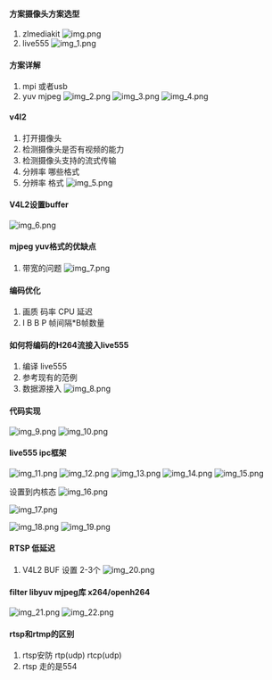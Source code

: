 #### 方案摄像头方案选型
1. zlmediakit 
![img.png](img.png)
2. live555
![img_1.png](img_1.png)

#### 方案详解
1. mpi 或者usb
2. yuv mjpeg
![img_2.png](img_2.png)
![img_3.png](img_3.png)
![img_4.png](img_4.png)

#### v4l2
1. 打开摄像头
2. 检测摄像头是否有视频的能力
3. 检测摄像头支持的流式传输
4. 分辨率  哪些格式
5. 分辨率 格式
![img_5.png](img_5.png)

#### V4L2设置buffer
![img_6.png](img_6.png)

#### mjpeg yuv格式的优缺点
1. 带宽的问题
![img_7.png](img_7.png)

#### 编码优化
1. 画质 码率 CPU 延迟
2. I B B P 帧间隔*B帧数量

#### 如何将编码的H264流接入live555
1. 编译 live555
2. 参考现有的范例
3. 数据源接入
![img_8.png](img_8.png)

#### 代码实现
![img_9.png](img_9.png)
![img_10.png](img_10.png)
#### live555 ipc框架
![img_11.png](img_11.png)
![img_12.png](img_12.png)
![img_13.png](img_13.png)
![img_14.png](img_14.png)
![img_15.png](img_15.png)

设置到内核态
![img_16.png](img_16.png)

![img_17.png](img_17.png)

![img_18.png](img_18.png)
![img_19.png](img_19.png)

#### RTSP 低延迟
1. V4L2 BUF 设置 2-3个
![img_20.png](img_20.png)

#### filter libyuv mjpeg库 x264/openh264



![img_21.png](img_21.png)
![img_22.png](img_22.png)


#### rtsp和rtmp的区别
1. rtsp安防 rtp(udp) rtcp(udp)
2. rtsp 走的是554
